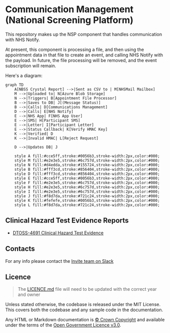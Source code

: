 # Communication Management (National Screening Platform)

This repository makes up the NSP component that handles communication with NHS Notify.

At present, this component is processing a file, and then using the appointment data in that file to create an event, and calling NHS Notify with the payload.
In future, the file processing will be removed, and the event subscription will remain.

Here's a diagram:

```mermaid
graph TD
    A[NBSS Crystal Report] -->|Sent as CSV to | M[NHSMail Mailbox]
    M -->|Uploaded to| N[Azure Blob Storage]
    N -->|Triggers| B[Appointment File Processor]
    B -->|Saves to DB| J[(Message Status)]
    B -->|Calls| D[Communications Management]
    D -->|Calls| E[NHS Notify]
    E -->|NHS App| F[NHS App User]
    E -->|SMS| H[Participant SMS]
    E -->|Letter| I[Participant Letter]
    E -->|Status Callback| K[Verify HMAC Key]
    K -->|Verified| D
    K -->|Invalid HMAC| L[Reject Request]

    D -->|Updates DB| J

    style A fill:#cce5ff,stroke:#0056b3,stroke-width:2px,color:#000;
    style M fill:#e2e3e5,stroke:#6c757d,stroke-width:2px,color:#000;
    style N fill:#d4edda,stroke:#155724,stroke-width:2px,color:#000;
    style B fill:#fff3cd,stroke:#856404,stroke-width:2px,color:#000;
    style D fill:#fff3cd,stroke:#856404,stroke-width:2px,color:#000;
    style E fill:#cce5ff,stroke:#0056b3,stroke-width:2px,color:#000;
    style F fill:#e2e3e5,stroke:#6c757d,stroke-width:2px,color:#000;
    style H fill:#e2e3e5,stroke:#6c757d,stroke-width:2px,color:#000;
    style I fill:#e2e3e5,stroke:#6c757d,stroke-width:2px,color:#000;
    style J fill:#f8d7da,stroke:#721c24,stroke-width:2px,color:#000;
    style K fill:#fefefe,stroke:#0056b3,stroke-width:2px,color:#000;
    style L fill:#f8d7da,stroke:#721c24,stroke-width:2px,color:#000;
```

## Clinical Hazard Test Evidence Reports

- [DTOSS-4691 Clinical Hazard Test Evidence](https://nhsd-confluence.digital.nhs.uk/spaces/DTS/pages/962958383/DTOSS-4691+Clinical+Hazard+Test+Evidence)

## Contacts

For any info please contact the [Invite team on Slack](https://nhsdigitalcorporate.enterprise.slack.com/archives/C07QHFSV79U)

## Licence

> The [LICENCE.md](./LICENCE.md) file will need to be updated with the correct year and owner

Unless stated otherwise, the codebase is released under the MIT License. This covers both the codebase and any sample code in the documentation.

Any HTML or Markdown documentation is [© Crown Copyright](https://www.nationalarchives.gov.uk/information-management/re-using-public-sector-information/uk-government-licensing-framework/crown-copyright/) and available under the terms of the [Open Government Licence v3.0](https://www.nationalarchives.gov.uk/doc/open-government-licence/version/3/).
